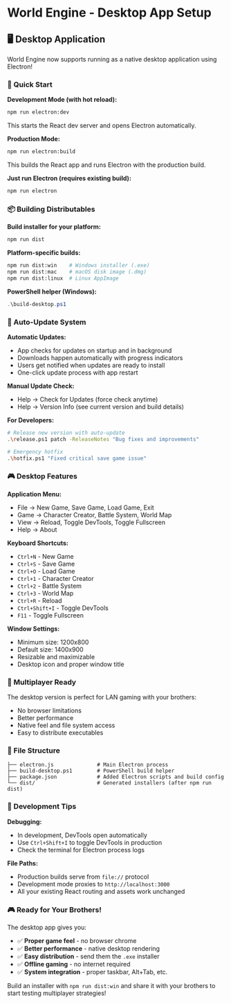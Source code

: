 # World Engine - Desktop App Setup

## 🖥️ Desktop Application

World Engine now supports running as a native desktop application using Electron!

### 🚀 Quick Start

**Development Mode (with hot reload):**
```bash
npm run electron:dev
```
This starts the React dev server and opens Electron automatically.

**Production Mode:**
```bash
npm run electron:build
```
This builds the React app and runs Electron with the production build.

**Just run Electron (requires existing build):**
```bash
npm run electron
```

### 📦 Building Distributables

**Build installer for your platform:**
```bash
npm run dist
```

**Platform-specific builds:**
```bash
npm run dist:win    # Windows installer (.exe)
npm run dist:mac    # macOS disk image (.dmg)
npm run dist:linux  # Linux AppImage
```

**PowerShell helper (Windows):**
```powershell
.\build-desktop.ps1
```

### 🔄 Auto-Update System

**Automatic Updates:**
- App checks for updates on startup and in background
- Downloads happen automatically with progress indicators
- Users get notified when updates are ready to install
- One-click update process with app restart

**Manual Update Check:**
- Help → Check for Updates (force check anytime)
- Help → Version Info (see current version and build details)

**For Developers:**
```bash
# Release new version with auto-update
.\release.ps1 patch -ReleaseNotes "Bug fixes and improvements"

# Emergency hotfix
.\hotfix.ps1 "Fixed critical save game issue"
```

### 🎮 Desktop Features

**Application Menu:**
- File → New Game, Save Game, Load Game, Exit
- Game → Character Creator, Battle System, World Map
- View → Reload, Toggle DevTools, Toggle Fullscreen
- Help → About

**Keyboard Shortcuts:**
- `Ctrl+N` - New Game
- `Ctrl+S` - Save Game  
- `Ctrl+O` - Load Game
- `Ctrl+1` - Character Creator
- `Ctrl+2` - Battle System
- `Ctrl+3` - World Map
- `Ctrl+R` - Reload
- `Ctrl+Shift+I` - Toggle DevTools
- `F11` - Toggle Fullscreen

**Window Settings:**
- Minimum size: 1200x800
- Default size: 1400x900
- Resizable and maximizable
- Desktop icon and proper window title

### 🎯 Multiplayer Ready

The desktop version is perfect for LAN gaming with your brothers:
- No browser limitations
- Better performance
- Native feel and file system access
- Easy to distribute executables

### 📁 File Structure

```
├── electron.js              # Main Electron process
├── build-desktop.ps1        # PowerShell build helper
├── package.json             # Added Electron scripts and build config
└── dist/                    # Generated installers (after npm run dist)
```

### 🔧 Development Tips

**Debugging:**
- In development, DevTools open automatically
- Use `Ctrl+Shift+I` to toggle DevTools in production
- Check the terminal for Electron process logs

**File Paths:**
- Production builds serve from `file://` protocol
- Development mode proxies to `http://localhost:3000`
- All your existing React routing and assets work unchanged

### 🎮 Ready for Your Brothers!

The desktop app gives you:
- ✅ **Proper game feel** - no browser chrome
- ✅ **Better performance** - native desktop rendering  
- ✅ **Easy distribution** - send them the `.exe` installer
- ✅ **Offline gaming** - no internet required
- ✅ **System integration** - proper taskbar, Alt+Tab, etc.

Build an installer with `npm run dist:win` and share it with your brothers to start testing multiplayer strategies!